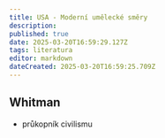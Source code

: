 ```yaml
---
title: USA - Moderní umělecké směry
description: 
published: true
date: 2025-03-20T16:59:29.127Z
tags: literatura
editor: markdown
dateCreated: 2025-03-20T16:59:25.709Z
---
```


## Whitman
- průkopník civilismu